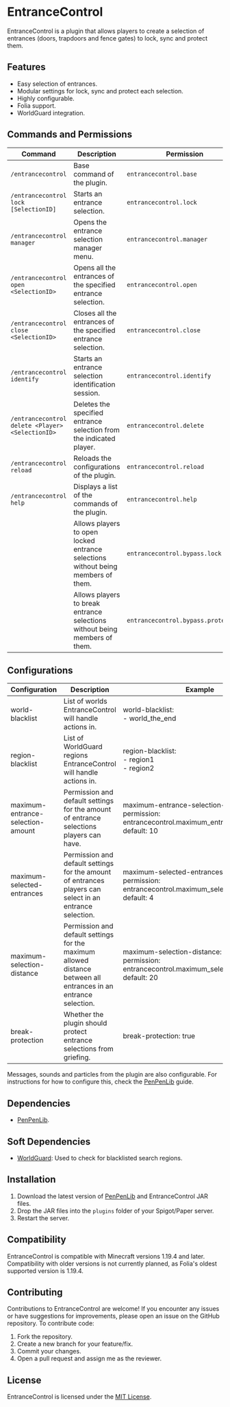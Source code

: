 # EntranceControl

EntranceControl is a plugin that allows players to create a selection of entrances (doors, trapdoors and fence gates) to
lock, sync and protect them.

## Features

- Easy selection of entrances.
- Modular settings for lock, sync and protect each selection.
- Highly configurable.
- Folia support.
- WorldGuard integration.

## Commands and Permissions

| **Command**                                      | **Description**                                                                  | **Permission**                      |
|--------------------------------------------------|----------------------------------------------------------------------------------|-------------------------------------|
| `/entrancecontrol`                               | Base command of the plugin.                                                      | `entrancecontrol.base`              |
| `/entrancecontrol lock [SelectionID]`            | Starts an entrance selection.                                                    | `entrancecontrol.lock`              |
| `/entrancecontrol manager`                       | Opens the entrance selection manager menu.                                       | `entrancecontrol.manager`           |
| `/entrancecontrol open <SelectionID>`            | Opens all the entrances of the specified entrance selection.                     | `entrancecontrol.open`              |
| `/entrancecontrol close <SelectionID>`           | Closes all the entrances of the specified entrance selection.                    | `entrancecontrol.close`             |
| `/entrancecontrol identify`                      | Starts an entrance selection identification session.                             | `entrancecontrol.identify`          |
| `/entrancecontrol delete <Player> <SelectionID>` | Deletes the specified entrance selection from the indicated player.              | `entrancecontrol.delete`            |
| `/entrancecontrol reload`                        | Reloads the configurations of the plugin.                                        | `entrancecontrol.reload`            |
| `/entrancecontrol help`                          | Displays a list of the commands of the plugin.                                   | `entrancecontrol.help`              |
|                                                  | Allows players to open locked entrance selections without being members of them. | `entrancecontrol.bypass.lock`       |
|                                                  | Allows players to break entrance selections without being members of them.       | `entrancecontrol.bypass.protection` |

## Configurations

| **Configuration**                 | **Description**                                                                                                  | **Example**                                                                                                     |
|-----------------------------------|------------------------------------------------------------------------------------------------------------------|-----------------------------------------------------------------------------------------------------------------|
| world-blacklist                   | List of worlds EntranceControl will handle actions in.                                                           | world-blacklist: <br/>- world_the_end                                                                           |
| region-blacklist                  | List of WorldGuard regions EntranceControl will handle actions in.                                               | region-blacklist: <br/>- region1 <br/>- region2                                                                 |
| maximum-entrance-selection-amount | Permission and default settings for the amount of entrance selections players can have.                          | maximum-entrance-selection-amount:<br/>permission: entrancecontrol.maximum_entrance_selections.</br>default: 10 |
| maximum-selected-entrances        | Permission and default settings for the amount of entrances players can select in an entrance selection.         | maximum-selected-entrances:<br/>permission: entrancecontrol.maximum_selected_entrances.</br>default: 4          |
| maximum-selection-distance        | Permission and default settings for the maximum allowed distance between all entrances in an entrance selection. | maximum-selection-distance:<br/>permission: entrancecontrol.maximum_selection_distance.</br>default: 20         |
| break-protection                  | Whether the plugin should protect entrance selections from griefing.                                             | break-protection: true                                                                                          |

Messages, sounds and particles from the plugin are also configurable. For instructions for how to configure this,
check the [PenPenLib](https://github.com/Eeshe/pen-pen-lib) guide.

## Dependencies

- [PenPenLib](https://github.com/Eeshe/pen-pen-lib).

## Soft Dependencies

- [WorldGuard](https://dev.bukkit.org/projects/worldguard): Used to check for blacklisted search regions.

## Installation

1. Download the latest version of [PenPenLib](https://github.com/Eeshe/pen-pen-lib) and EntranceControl JAR files.
2. Drop the JAR files into the `plugins` folder of your Spigot/Paper server.
3. Restart the server.

## Compatibility

EntranceControl is compatible with Minecraft versions 1.19.4 and later. Compatibility with older versions is not
currently
planned, as Folia's oldest supported version is 1.19.4.

## Contributing

Contributions to EntranceControl are welcome! If you encounter any issues or have suggestions for improvements, please
open
an issue on the GitHub repository. To contribute code:

1. Fork the repository.
2. Create a new branch for your feature/fix.
3. Commit your changes.
4. Open a pull request and assign me as the reviewer.

## License

EntranceControl is licensed under the [MIT License](LICENSE).
